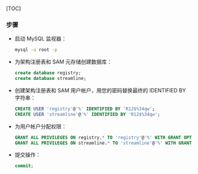 [TOC]

### 步骤

- 启动 MySQL 监视器：

    ```bash
    mysql -u root -p
    ```

- 为架构注册表和 SAM 元存储创建数据库：

    ```sql
    create database registry;
    create database streamline;
    ```
  
- 创建架构注册表和 SAM 用户帐户，用您的密码替换最终的 IDENTIFIED BY 字符串：

    ```sql
    CREATE USER 'registry'@'%' IDENTIFIED BY 'R12$%34qw';
    CREATE USER 'streamline'@'%' IDENTIFIED BY 'R12$%34qw';
    ```
  
- 为用户帐户分配权限：

    ```sql
    GRANT ALL PRIVILEGES ON registry.* TO 'registry'@'%' WITH GRANT OPTION ;
    GRANT ALL PRIVILEGES ON streamline.* TO 'streamline'@'%' WITH GRANT OPTION ;
    ```

- 提交操作：

    ```sql
    commit;
    ```
